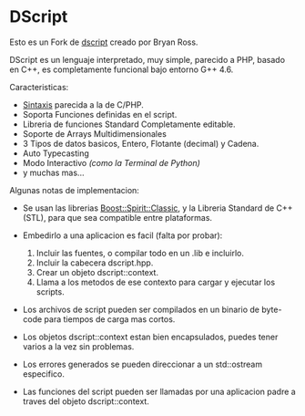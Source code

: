 DScript
=======

Esto es un Fork de [dscript](https://github.com/bryanjamesross/dscript) creado por Bryan Ross.

DScript es un lenguaje interpretado, muy simple, parecido a PHP, basado en C++, es completamente funcional bajo entorno G++ 4.6.

Caracteristicas:

* [Sintaxis](CPPS/tree/master/doc/Sintaxis.md) parecida a la de C/PHP.
* Soporta Funciones definidas en el script.
* Libreria de funciones Standard Completamente editable.
* Soporte de Arrays Multidimensionales
* 3 Tipos de datos basicos, Entero, Flotante (decimal) y Cadena.
* Auto Typecasting
* Modo Interactivo _(como la Terminal de Python)_
* y muchas mas...

Algunas notas de implementacion:

* Se usan las librerias [Boost::Spirit::Classic](http://www.boost.org/doc/libs/1_50_0/libs/spirit/doc/html/spirit/introduction.html), y la Libreria Standard de C++ (STL), para que sea compatible entre plataformas.
* Embedirlo a una aplicacion es facil (falta por probar):
    1. Incluir las fuentes, o compilar todo en un .lib e incluirlo.
    2. Incluir la cabecera dscript.hpp.
    3. Crear un objeto dscript::context.
    4. Llama a los metodos de ese contexto para cargar y ejecutar los scripts.

* Los archivos de script pueden ser compilados en un binario de byte-code para tiempos de carga mas cortos.
* Los objetos dscript::context estan bien encapsulados, puedes tener varios a la vez sin problemas.
* Los errores generados se pueden direccionar a un std::ostream especifico.
* Las funciones del script pueden ser llamadas por una aplicacion padre a traves del objeto dscript::context.